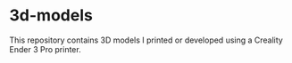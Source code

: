 # 3d-models

This repository contains 3D models I printed or developed using a Creality Ender 3 Pro printer. 
